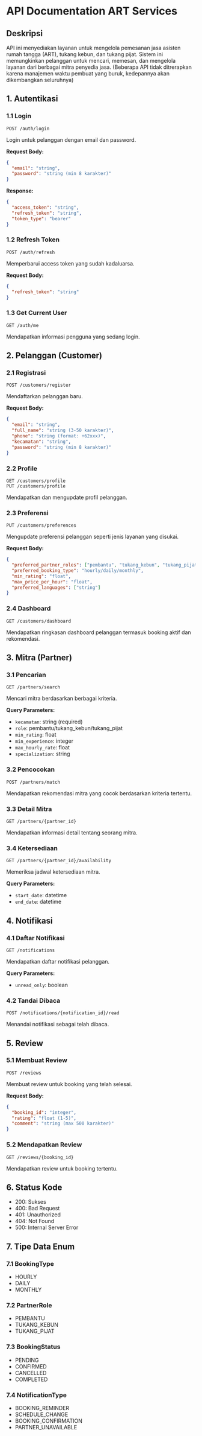# API Documentation ART Services

## Deskripsi

API ini menyediakan layanan untuk mengelola pemesanan jasa asisten rumah tangga (ART), tukang kebun, dan tukang pijat. Sistem ini memungkinkan pelanggan untuk mencari, memesan, dan mengelola layanan dari berbagai mitra penyedia jasa. (Beberapa API tidak ditrerapkan karena manajemen waktu pembuat yang buruk, kedepannya akan dikembangkan seluruhnya)

## 1. Autentikasi

### 1.1 Login

```
POST /auth/login
```

Login untuk pelanggan dengan email dan password.

**Request Body:**

```json
{
  "email": "string",
  "password": "string (min 8 karakter)"
}
```

**Response:**

```json
{
  "access_token": "string",
  "refresh_token": "string",
  "token_type": "bearer"
}
```

### 1.2 Refresh Token

```
POST /auth/refresh
```

Memperbarui access token yang sudah kadaluarsa.

**Request Body:**

```json
{
  "refresh_token": "string"
}
```

### 1.3 Get Current User

```
GET /auth/me
```

Mendapatkan informasi pengguna yang sedang login.

## 2. Pelanggan (Customer)

### 2.1 Registrasi

```
POST /customers/register
```

Mendaftarkan pelanggan baru.

**Request Body:**

```json
{
  "email": "string",
  "full_name": "string (3-50 karakter)",
  "phone": "string (format: +62xxx)",
  "kecamatan": "string",
  "password": "string (min 8 karakter)"
}
```

### 2.2 Profile

```
GET /customers/profile
PUT /customers/profile
```

Mendapatkan dan mengupdate profil pelanggan.

### 2.3 Preferensi

```
PUT /customers/preferences
```

Mengupdate preferensi pelanggan seperti jenis layanan yang disukai.

**Request Body:**

```json
{
  "preferred_partner_roles": ["pembantu", "tukang_kebun", "tukang_pijat"],
  "preferred_booking_type": "hourly/daily/monthly",
  "min_rating": "float",
  "max_price_per_hour": "float",
  "preferred_languages": ["string"]
}
```

### 2.4 Dashboard

```
GET /customers/dashboard
```

Mendapatkan ringkasan dashboard pelanggan termasuk booking aktif dan rekomendasi.

## 3. Mitra (Partner)

### 3.1 Pencarian

```
GET /partners/search
```

Mencari mitra berdasarkan berbagai kriteria.

**Query Parameters:**

- `kecamatan`: string (required)
- `role`: pembantu/tukang_kebun/tukang_pijat
- `min_rating`: float
- `min_experience`: integer
- `max_hourly_rate`: float
- `specialization`: string

### 3.2 Pencocokan

```
POST /partners/match
```

Mendapatkan rekomendasi mitra yang cocok berdasarkan kriteria tertentu.

### 3.3 Detail Mitra

```
GET /partners/{partner_id}
```

Mendapatkan informasi detail tentang seorang mitra.

### 3.4 Ketersediaan

```
GET /partners/{partner_id}/availability
```

Memeriksa jadwal ketersediaan mitra.

**Query Parameters:**

- `start_date`: datetime
- `end_date`: datetime

## 4. Notifikasi

### 4.1 Daftar Notifikasi

```
GET /notifications
```

Mendapatkan daftar notifikasi pelanggan.

**Query Parameters:**

- `unread_only`: boolean

### 4.2 Tandai Dibaca

```
POST /notifications/{notification_id}/read
```

Menandai notifikasi sebagai telah dibaca.

## 5. Review

### 5.1 Membuat Review

```
POST /reviews
```

Membuat review untuk booking yang telah selesai.

**Request Body:**

```json
{
  "booking_id": "integer",
  "rating": "float (1-5)",
  "comment": "string (max 500 karakter)"
}
```

### 5.2 Mendapatkan Review

```
GET /reviews/{booking_id}
```

Mendapatkan review untuk booking tertentu.

## 6. Status Kode

- 200: Sukses
- 400: Bad Request
- 401: Unauthorized
- 404: Not Found
- 500: Internal Server Error

## 7. Tipe Data Enum

### 7.1 BookingType

- HOURLY
- DAILY
- MONTHLY

### 7.2 PartnerRole

- PEMBANTU
- TUKANG_KEBUN
- TUKANG_PIJAT

### 7.3 BookingStatus

- PENDING
- CONFIRMED
- CANCELLED
- COMPLETED

### 7.4 NotificationType

- BOOKING_REMINDER
- SCHEDULE_CHANGE
- BOOKING_CONFIRMATION
- PARTNER_UNAVAILABLE
